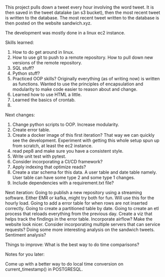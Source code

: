 This project pulls down a tweet every hour involving the word tweet. It is then saved in the tweet datalake (an s3 bucket), then the most recent tweet is written to the database. The most recent tweet written to the database is then posted on the website sandwich.xyz.

The development was mostly done in a linux ec2 instance. 

Skills learned:

1) How to do get around in linux.
2) How to use git to push to a remote repository. How to pull down new versions of the remote repository.
3) SQL stuff?
4) Python stuff?
5) Practiced OOP skills? Originally everything (as of writing now) is written as functions. Wanted to use the principles of encapsulation and modularity to make code easier to reason about and change.
6) Learned how to use HTML a little.
7) Learned the basics of crontab.
8)

Next changes:
1) Change python scripts to OOP. Increase modularity.
2) Create error table.
3) Create a docker image of this first iteration? That way we can quickly see the development. Experiment with getting this whole setup spun up from scratch, at least the ec2 instance.
4) read pep8 and make sure you have a consistent style.
5) Write unit test with pytest.
6) Consider incorporating a CI/CD framework?
7) Apply indexing that optimize reads?
8) Create a star schema for this data. A user table and date table namely. User table can have some type 2 and some type 1 changes.
9) Include dependencies with a requirement.txt file?

Next iteration:
Going to publish a new repository using a streaming software. Either EMR or kafka, might try both for fun. Will use this for the hourly load. 
Going to add a error table for when rows are not inserted correctly.
Going to create a partitioned table by date.
Going to create an etl process that reloads everything from the previous day.
Create a viz that helps track the findings in the error table.
Incorporate airflow?
Make the website look nicer.
Consider incorporating multiple servers that can service requests?
Doing some more interesting analysis on the sandwich tweets. Sentiment analysis?

Things to improve:
What is the best way to do time comparisons?

Notes for you later:

Come up with a better way to do local time conversion on current_timestamp() in POSTGRESQL.
